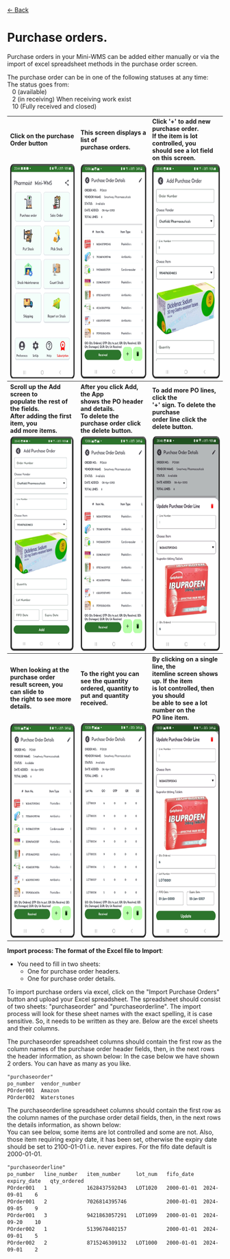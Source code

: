 [← Back](README.md)

# Purchase orders.

Purchase orders in your Mini-WMS can be added either manually or via the import of excel spreadsheet methods in the purchase order screen.

The purchase order can be in one of the following statuses at any time: <br>The status goes from:<br>&nbsp;&nbsp;&nbsp;0 (available)<br>&nbsp;&nbsp;&nbsp;2  (in receiving) When receiving work exist<br>&nbsp;&nbsp;&nbsp;10 (Fully received and closed)

<table>
  <tr>
    <th align="left">Click on the purchase Order button</th>
    <th align="left">This screen displays a list of <br>purchase orders.</th>
    <th align="left">Click '+' to add new purchase order. <br>
        If the item is lot controlled, you <br>
        should see a lot field on this screen.</th>
  </tr>
  <tr>
    <td style="vertical-align: top;">
      <img src="asset/main1.png" alt="Step 1" style="height:500px;">
    </td>
    <td style="vertical-align: top;">
      <img src="asset/purchaseorder_view1.png" alt="Step 2" style="height:500px;">
    </td>
    <td style="vertical-align: top;">
      <img src="asset/purchaseorder_add1.png" alt="Step 2" style="height:500px;">
    </td>
  </tr>
  <tr>
    <th align="left">Scroll up the Add screen to <br>populate the rest of the fields.<br>After adding the first item, you<br> add more items.</th>
    <th align="left">After you click Add, the App<br> shows the PO header and details.<br>To delete the purchase order click<br> the delete button.</th>
    <th align="left">To add more PO lines, click the<br> '+' sign. To delete the purchase<br> order line click the delete button.</th>
  </tr>
  <tr>
    <td style="vertical-align: top;">
      <img src="asset/purchaseorder_add2.png" alt="Step 1" style="height:500px;">
    </td>
    <td style="vertical-align: top;">
      <img src="asset/purchaseorder_view1.png" alt="Step 2" style="height:500px;">
    </td>
    <td style="vertical-align: top;">
      <img src="asset/purchaseorder_view1-1.png" alt="Step 2" style="height:500px;">
    </td>
  </tr>
  <tr>
    <th align="left">When looking at the purchase order <br>result screen, you can slide to <br>the right to see more details.</th>
    <th align="left">To the right you can see the quantity<br> ordered, quantity to put and quantity<br> received.</th>
    <th align="left">By clicking on a single line, the <br>itemline screen shows up. If the item <br>is lot controlled, then you should<br> be able to see a lot number on the<br> PO line item.</th>
  </tr>
  <tr>
    <td style="vertical-align: top;">
      <img src="asset/purchaseorder-1-1.png" alt="Step 1" style="height:500px;">
    </td>
    <td style="vertical-align: top;">
      <img src="asset/purchaseorder-1-2.png" alt="Step 2" style="height:500px;">
    </td>
    <td style="vertical-align: top;">
      <img src="asset/purchaseorder-1-3.png" alt="Step 2" style="height:500px;">
    </td>
  </tr>
</table>

**Import process: The format of the Excel file to Import**:  
- You need to fill in two sheets:  
  - One for purchase order headers.  
  - One for purchase order details.
    
To import purchase orders via excel, click on the "Import Purchase Orders" button and upload your Excel spreadsheet.
The spreadsheet should consist of two sheets: "purchaseorder" and "purchaseorderline". The import process will look for these sheet names with the exact spelling, it is case sensitive.
So, it needs to be written as they are. Below are the excel sheets and their columns.

The purchaseorder spreadsheet columns should contain the first row as the column names of the purchase order header fields, then, in the next rows the header information, as shown below:
In the case below we have shown 2 orders. You can have as many as you like.  

```
"purchaseorder"
po_number  vendor_number
POrder001  Amazon
POrder002  Waterstones
```

The purchaseorderline spreadsheet columns should contain the first row as the column names of the purchase order detail fields, then, in the next rows the details information, as shown below:  
You can see below, some items are lot controlled and some are not. Also, those item requiring expiry date, it has been set, otherwise the expiry date should be set to 2100-01-01 i.e. never expires. For the fifo date default is 2000-01-01.  

```
"purchaseorderline"
po_number   line_number   item_number     lot_num   fifo_date   expiry_date   qty_ordered  
POrder001   1             1628437592043   LOT1020   2000-01-01  2024-09-01    6  
POrder001   2             7026814395746             2000-01-01  2024-09-05    9  
POrder001   3             9421863057291   LOT1099   2000-01-01  2024-09-20    10  
POrder002   1             5139678402157             2000-01-01  2024-09-01    5  
POrder002   2             8715246309132   LOT1000   2000-01-01  2024-09-01    2  
```
